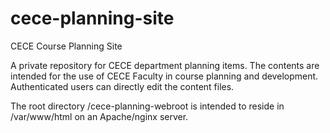 # cece-planning-site
CECE Course Planning Site

A private repository for CECE department planning items.
The contents are intended for the use of CECE Faculty in course planning and development. 
Authenticated users can directly edit the content files.

The root directory /cece-planning-webroot is intended to reside in /var/www/html on an Apache/nginx server.


